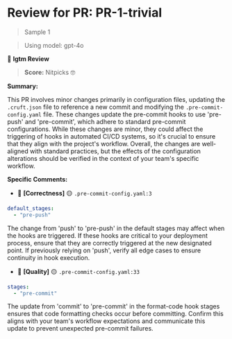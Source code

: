 # Review for PR: PR-1-trivial

> Sample 1

> Using model: gpt-4o


🦉 **lgtm Review**

> **Score:** Nitpicks 🤓

**Summary:**

This PR involves minor changes primarily in configuration files, updating the `.cruft.json` file to reference a new commit and modifying the `.pre-commit-config.yaml` file. These changes update the pre-commit hooks to use 'pre-push' and 'pre-commit', which adhere to standard pre-commit configurations. While these changes are minor, they could affect the triggering of hooks in automated CI/CD systems, so it's crucial to ensure that they align with the project's workflow. Overall, the changes are well-aligned with standard practices, but the effects of the configuration alterations should be verified in the context of your team's specific workflow.

**Specific Comments:**

- 🦉 **[Correctness]** 🟡 `.pre-commit-config.yaml:3`




```yaml
default_stages:
  - "pre-push"
```


The change from 'push' to 'pre-push' in the default stages may affect when the hooks are triggered. If these hooks are critical to your deployment process, ensure that they are correctly triggered at the new designated point. If previously relying on 'push', verify all edge cases to ensure continuity in hook execution.

- 🦉 **[Quality]** 🟡 `.pre-commit-config.yaml:33`




```yaml
stages:
  - "pre-commit"
```


The update from 'commit' to 'pre-commit' in the format-code hook stages ensures that code formatting checks occur before committing. Confirm this aligns with your team's workflow expectations and communicate this update to prevent unexpected pre-commit failures.
